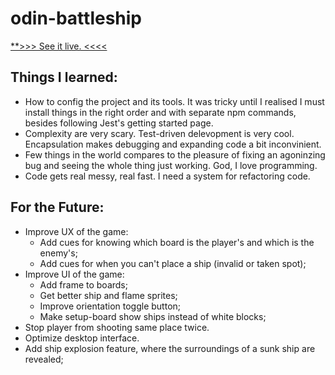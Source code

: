 # odin-battleship

[\*\*>>> See it live. <<<<](https://al-ptk.github.io/odin-battleship/)

## Things I learned:

- How to config the project and its tools. It was tricky until I realised I must install things in the right order and with separate npm commands, besides following Jest's getting started page.
- Complexity are very scary. Test-driven delevopment is very cool. Encapsulation makes debugging and expanding code a bit inconvinient.
- Few things in the world compares to the pleasure of fixing an agoninzing bug and seeing the whole thing just working. God, I love programming.
- Code gets real messy, real fast. I need a system for refactoring code.

## For the Future:

- Improve UX of the game:
  - Add cues for knowing which board is the player's and which is the enemy's;
  - Add cues for when you can't place a ship (invalid or taken spot);
- Improve UI of the game:
  - Add frame to boards;
  - Get better ship and flame sprites;
  - Improve orientation toggle button;
  - Make setup-board show ships instead of white blocks;
- Stop player from shooting same place twice.
- Optimize desktop interface.
- Add ship explosion feature, where the surroundings of a sunk ship are revealed;
